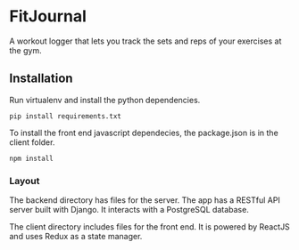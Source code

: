 # FitJournal

A workout logger that lets you track the sets and reps of your exercises at the gym.

## Installation

Run virtualenv and install the python dependencies.
```
pip install requirements.txt
```

To install the front end javascript dependecies, the package.json is in the client folder.
```
npm install
```

### Layout

The backend directory has files for the server. The app has a RESTful API server built with Django. It interacts with a PostgreSQL database.

The client directory includes files for the front end. It is powered by ReactJS and uses Redux as a state manager.


